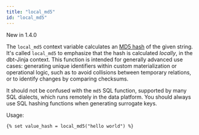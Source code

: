 ```yaml
---
title: "local_md5"
id: "local_md5"
---
```

<Changelog>New in 1.4.0</Changelog>

The `local_md5` context variable calculates an [MD5 hash](https://en.wikipedia.org/wiki/MD5) of the given string. It's called `local_md5` to emphasize that the hash is calculated _locally_, in the dbt-Jinja context. This function is intended for generally advanced use cases: generating unique identifiers within custom materialization or operational logic, such as to avoid collisions between temporary relations, or to identify changes by comparing checksums.

It should not be confused with the `md5` SQL function, supported by many SQL dialects, which runs remotely in the data platform. You should always use SQL hashing functions when generating <Term id="surrogate-key">surrogate keys</Term>.

Usage:
```
{% set value_hash = local_md5("hello world") %}
```
